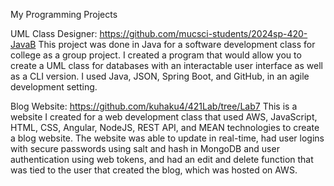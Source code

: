 My Programming Projects

UML Class Designer: https://github.com/mucsci-students/2024sp-420-JavaB
This project was done in Java for a software development class for college as a group project. I created a program that would allow you to create a UML class for databases with an interactable user interface as well as a CLI version.
I used Java, JSON, Spring Boot, and GitHub, in an agile development setting.

Blog Website: https://github.com/kuhaku4/421Lab/tree/Lab7
This is a website I created for a web development class that used AWS, JavaScript, HTML, CSS, Angular, NodeJS, REST API, and MEAN technologies to create a blog website.
The website was able to update in real-time, had user logins with secure passwords using salt and hash in MongoDB and user authentication using web tokens, and had an edit and delete function that was tied to the user that created the blog, which was hosted on AWS.
